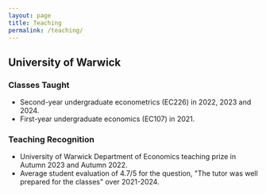 ```yaml
---
layout: page
title: Teaching
permalink: /teaching/
---
```


## University of Warwick

### Classes Taught
- Second-year undergraduate econometrics (EC226) in 2022, 2023 and 2024.
- First-year undergraduate economics (EC107) in 2021.

### Teaching Recognition

- University of Warwick Department of Economics teaching prize in Autumn 2023 and Autumn 2022.
- Average student evaluation of 4.7/5 for the question, "The tutor was well prepared for the classes" over 2021-2024.